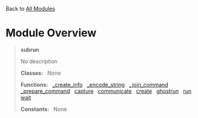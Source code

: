 Back to [All Modules](https://github.com/pyrustic/subrun/blob/master/docs/modules/README.md#readme)

# Module Overview

> **subrun**
> 
> No description
>
> **Classes:** &nbsp; None
>
> **Functions:** &nbsp; [\_create\_info](https://github.com/pyrustic/subrun/blob/master/docs/modules/content/subrun/content/functions.md#_create_info) &nbsp; [\_encode\_string](https://github.com/pyrustic/subrun/blob/master/docs/modules/content/subrun/content/functions.md#_encode_string) &nbsp; [\_join\_command](https://github.com/pyrustic/subrun/blob/master/docs/modules/content/subrun/content/functions.md#_join_command) &nbsp; [\_prepare\_command](https://github.com/pyrustic/subrun/blob/master/docs/modules/content/subrun/content/functions.md#_prepare_command) &nbsp; [capture](https://github.com/pyrustic/subrun/blob/master/docs/modules/content/subrun/content/functions.md#capture) &nbsp; [communicate](https://github.com/pyrustic/subrun/blob/master/docs/modules/content/subrun/content/functions.md#communicate) &nbsp; [create](https://github.com/pyrustic/subrun/blob/master/docs/modules/content/subrun/content/functions.md#create) &nbsp; [ghostrun](https://github.com/pyrustic/subrun/blob/master/docs/modules/content/subrun/content/functions.md#ghostrun) &nbsp; [run](https://github.com/pyrustic/subrun/blob/master/docs/modules/content/subrun/content/functions.md#run) &nbsp; [wait](https://github.com/pyrustic/subrun/blob/master/docs/modules/content/subrun/content/functions.md#wait)
>
> **Constants:** &nbsp; None
